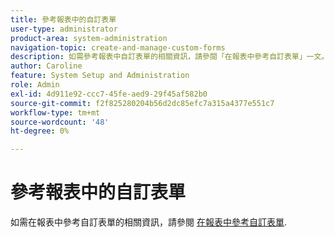 ```yaml
---
title: 參考報表中的自訂表單
user-type: administrator
product-area: system-administration
navigation-topic: create-and-manage-custom-forms
description: 如需參考報表中自訂表單的相關資訊，請參閱「在報表中參考自訂表單」一文。
author: Caroline
feature: System Setup and Administration
role: Admin
exl-id: 4d911e92-ccc7-45fe-aed9-29f45af582b0
source-git-commit: f2f825280204b56d2dc85efc7a315a4377e551c7
workflow-type: tm+mt
source-wordcount: '48'
ht-degree: 0%

---
```


# 參考報表中的自訂表單

如需在報表中參考自訂表單的相關資訊，請參閱 [在報表中參考自訂表單](../../../reports-and-dashboards/reports/creating-and-managing-reports/reference-custom-form-report.md).
